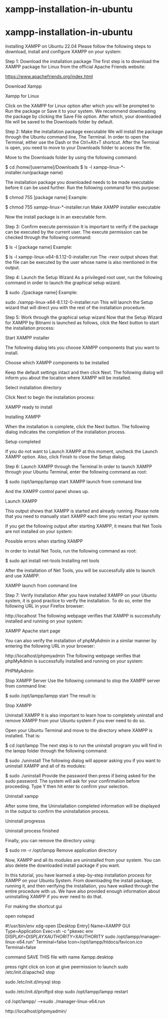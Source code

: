 # xampp-installation-in-ubuntu


# xampp-installation-in-ubuntu

Installing XAMPP on Ubuntu 22.04
Please follow the following steps to download, install and configure XAMPP on your system:

Step 1: Download the installation package
The first step is to download the XAMPP package for Linux from the official Apache Friends website:

https://www.apachefriends.org/index.html

Download Xampp

Xampp for Linux

Click on the XAMPP for Linux option after which you will be prompted to Run the package or Save it to your system. We recommend downloading the package by clicking the Save File option. After which, your downloaded file will be saved to the Downloads folder by default.


Step 2: Make the installation package executable
We will install the package through the Ubuntu command line, The Terminal. In order to open the Terminal, either use the Dash or the Ctrl+Alt+T shortcut. After the Terminal is open, you need to move to your Downloads folder to access the file.

Move to the Downloads folder by using the following command:

$ cd /home/[username]/Downloads
$ ls -l xampp-linux-*-installer.run(package name)

The installation package you downloaded needs to be made executable before it can be used further. Run the following command for this purpose:

$ chmod 755 [package name]
Example:

$ chmod 755 xampp-linux-*-installer.run
Make XAMPP installer executable

Now the install package is in an executable form.

Step 3: Confirm execute permission
It is important to verify if the package can be executed by the current user. The execute permission can be checked through the following command:

$ ls -l [package name]
Example:


$ ls -l xampp-linux-x64-8.1.12-0-installer.run
The -rwxr output shows that the file can be executed by the user whose name is also mentioned in the output.

Step 4: Launch the Setup Wizard
As a privileged root user, run the following command in order to launch the graphical setup wizard.

$ sudo ./[package name]
Example:

sudo ./xampp-linux-x64-8.1.12-0-installer.run
This will launch the Setup wizard that will direct you with the rest of the installation procedure.

Step 5: Work through the graphical setup wizard
Now that the Setup Wizard for XAMPP by Bitnami is launched as follows, click the Next button to start the installation process:

Start XAMPP installer

The following dialog lets you choose XAMPP components that you want to install.

Choose which XAMPP components to be installed

Keep the default settings intact and then click Next. The following dialog will inform you about the location where XAMPP will be installed.

Select installation directory

Click Next to begin the installation process:

XAMPP ready to install

Installing XAMPP

When the installation is complete, click the Next button. The following dialog indicates the completion of the installation process.

Setup completed

If you do not want to Launch XAMPP at this moment, uncheck the Launch XAMPP option. Also, click Finish to close the Setup dialog.

Step 6: Launch XAMPP through the Terminal
In order to launch XAMPP through your Ubuntu Terminal, enter the following command as root:

$ sudo /opt/lampp/lampp start
XAMPP launch from command line

And the XAMPP control panel shows up.

Launch XAMPP

This output shows that XAMPP is started and already running. Please note that you need to manually start XAMPP each time you restart your system.

If you get the following output after starting XAMPP, it means that Net Tools are not installed on your system:

Possible errors when starting XAMPP

In order to install Net Tools, run the following command as root:

$ sudo apt install net-tools
Installing net tools

After the installation of Net Tools, you will be successfully able to launch and use XAMPP.

XAMPP launch from command line

Step 7: Verify Installation
After you have installed XAMPP on your Ubuntu system, it is good practice to verify the installation. To do so, enter the following URL in your Firefox browser:

http://localhost
The following webpage verifies that XAMPP is successfully installed and running on your system:

XAMPP Apache start page

You can also verify the installation of phpMyAdmin in a similar manner by entering the following URL in your browser:

http://localhost/phpmyadmin
The following webpage verifies that phpMyAdmin is successfully installed and running on your system:

PHPMyAdmin

Stop XAMPP Server
Use the following command to stop the XAMPP server from command line:

$ sudo /opt/lampp/lampp start
The result is:

Stop XAMPP

Uninstall XAMPP
It is also important to learn how to completely uninstall and remove XAMPP from your Ubuntu system if you ever need to do so.

Open your Ubuntu Terminal and move to the directory where XAMPP is installed. That is:

$ cd /opt/lampp
The next step is to run the uninstall program you will find in the lampp folder through the following command:

$ sudo ./uninstall
The following dialog will appear asking you if you want to uninstall XAMPP and all of its modules:

$ sudo ./uninstall
Provide the password then press <enter> if being asked for the sudo password. The system will ask for your confirmation before proceeding. Type Y then hit enter to confirm your selection.

Uninstall xampp

After some time, the Uninstallation completed information will be displayed in the output to confirm the uninstallation process.

Uninstall progresss

Uninstall process finished

Finally, you can remove the directory using:

$ sudo rm -r /opt/lampp
Remove application directory

Now, XAMPP and all its modules are uninstalled from your system. You can also delete the downloaded install package if you want.

In this tutorial, you have learned a step-by-step installation process for XAMPP on your Ubuntu System. From downloading the install package, running it, and then verifying the installation, you have walked through the entire procedure with us. We have also provided enough information about uninstalling XAMPP if you ever need to do that.



For making the shortcut gui 

open notepad 

#!/usr/bin/env xdg-open
[Desktop Entry]
Name=XAMPP GUI
Type=Application
Exec=sh -c "pkexec env DISPLAY=$DISPLAY XAUTHORITY=$XAUTHORITY sudo /opt/lampp/manager-linux-x64.run"
Terminal=false
Icon=/opt/lampp/htdocs/favicon.ico
Terminal=false

command 
SAVE THIS  file with name Xampp.desktop

press right click on icon at give peermission to launch 
sudo /etc/init.d/apache2 stop

sudo /etc/init.d/mysql stop

sudo /etc/init.d/proftpd stop
sudo /opt/lampp/lampp restart

 cd /opt/lampp/ -->sudo ./manager-linux-x64.run

http://localhost/phpmyadmin/

